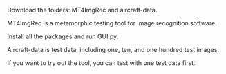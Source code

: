 Download the folders: MT4ImgRec and aircraft-data.

MT4ImgRec is a metamorphic testing tool for image recognition software.

Install all the packages and run GUI.py.

Aircraft-data is test data, including one, ten, and one hundred test images. 

If you want to try out the tool, you can test with one test data first.
